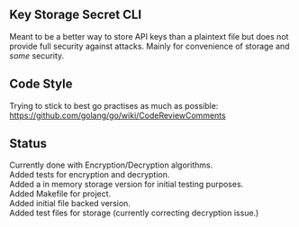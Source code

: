 Key Storage Secret CLI
------------------------

Meant to be a better way to store API keys than a plaintext
file but does not provide full security against attacks. Mainly for 
convenience of storage and *some* security. 

Code Style
---------------------------------
Trying to stick to best go practises as much as possible:
https://github.com/golang/go/wiki/CodeReviewComments 

Status
-------------------------------------
Currently done with Encryption/Decryption algorithms. <br>
Added tests for encryption and decryption. <br>
Added a in memory storage version for initial testing purposes. <br>
Added Makefile for project. <br>
Added initial file backed version. <br>
Added test files for storage (currently correcting decryption issue.)<br>
